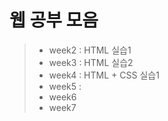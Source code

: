 웹 공부 모음 
============

>- week2 : HTML 실습1
>- week3 : HTML 실습2
>- week4 : HTML + CSS 실습1
>- week5 : 
>- week6
>- week7
